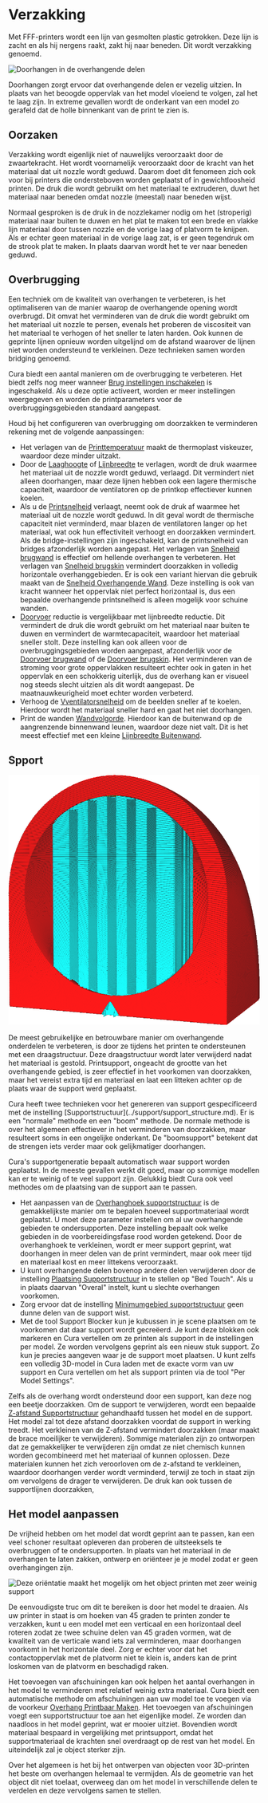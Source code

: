 Verzakking
====
Met FFF-printers wordt een lijn van gesmolten plastic getrokken. Deze lijn is zacht en als hij nergens raakt, zakt hij naar beneden. Dit wordt verzakking genoemd.

![Doorhangen in de overhangende delen](../../../articles/images/sagging.jpg)

Doorhangen zorgt ervoor dat overhangende delen er vezelig uitzien. In plaats van het beoogde oppervlak van het model vloeiend te volgen, zal het te laag zijn. In extreme gevallen wordt de onderkant van een model zo gerafeld dat de holle binnenkant van de print te zien is.

Oorzaken
----
Verzakking wordt eigenlijk niet of nauwelijks veroorzaakt door de zwaartekracht. Het wordt voornamelijk veroorzaakt door de kracht van het materiaal dat uit nozzle wordt geduwd. Daarom doet dit fenomeen zich ook voor bij printers die ondersteboven worden geplaatst of in gewichtloosheid printen. De druk die wordt gebruikt om het materiaal te extruderen, duwt het materiaal naar beneden omdat nozzle (meestal) naar beneden wijst.

Normaal gesproken is de druk in de nozzlekamer nodig om het (stroperig) materiaal naar buiten te duwen en het plat te maken tot een brede en vlakke lijn materiaal door tussen nozzle en de vorige laag of platvorm te knijpen. Als er echter geen materiaal in de vorige laag zat, is er geen tegendruk om de strook plat te maken. In plaats daarvan wordt het te ver naar beneden geduwd.

Overbrugging
----
Een techniek om de kwaliteit van overhangen te verbeteren, is het optimaliseren van de manier waarop de overhangende opening wordt overbrugd. Dit omvat het verminderen van de druk die wordt gebruikt om het materiaal uit nozzle te persen, evenals het proberen de viscositeit van het materiaal te verhogen of het sneller te laten harden. Ook kunnen de geprinte lijnen opnieuw worden uitgelijnd om de afstand waarover de lijnen niet worden ondersteund te verkleinen. Deze technieken samen worden bridging genoemd.

Cura biedt een aantal manieren om de overbrugging te verbeteren. Het biedt zelfs nog meer wanneer [Brug instellingen inschakelen](../experimental/bridge_settings_enabled.md) is ingeschakeld. Als u deze optie activeert, worden er meer instellingen weergegeven en worden de printparameters voor de overbruggingsgebieden standaard aangepast.

Houd bij het configureren van overbrugging om doorzakken te verminderen rekening met de volgende aanpassingen:
* Het verlagen van de [Printtemperatuur](../material/material_print_temperature.md) maakt de thermoplast viskeuzer, waardoor deze minder uitzakt.
* Door de [Laaghoogte](../resolution/layer_height.md) of [Lijnbreedte](../resolution/line_width.md) te verlagen, wordt de druk waarmee het materiaal uit de nozzle wordt geduwd, verlaagd. Dit vermindert niet alleen doorhangen, maar deze lijnen hebben ook een lagere thermische capaciteit, waardoor de ventilatoren op de printkop effectiever kunnen koelen.
* Als u de [Printsnelheid](../speed/speed_print.md) verlaagt, neemt ook de druk af waarmee het materiaal uit de nozzle wordt geduwd. In dit geval wordt de thermische capaciteit niet verminderd, maar blazen de ventilatoren langer op het materiaal, wat ook hun effectiviteit verhoogt en doorzakken vermindert. Als de bridge-instellingen zijn ingeschakeld, kan de printsnelheid van bridges afzonderlijk worden aangepast. Het verlagen van [Snelheid brugwand](../experimental/bridge_wall_speed.md) is effectief om hellende overhangen te verbeteren. Het verlagen van [Snelheid brugskin](../experimental/bridge_skin_speed.md) vermindert doorzakken in volledig horizontale overhanggebieden. Er is ook een variant hiervan die gebruik maakt van de [Snelheid Overhangende Wand](../experimenteel/wall_overhang_speed_factor.md). Deze instelling is ook van kracht wanneer het oppervlak niet perfect horizontaal is, dus een bepaalde overhangende printsnelheid is alleen mogelijk voor schuine wanden.
* [Doorvoer](../material/material_flow.md) reductie is vergelijkbaar met lijnbreedte reductie. Dit vermindert de druk die wordt gebruikt om het materiaal naar buiten te duwen en vermindert de warmtecapaciteit, waardoor het materiaal sneller stolt. Deze instelling kan ook alleen voor de overbruggingsgebieden worden aangepast, afzonderlijk voor de [Doorvoer brugwand](../experimental/bridge_wall_material_flow.md) of de [Doorvoer brugskin](../experimental/bridge_skin_material_flow.md). Het verminderen van de stroming voor grote oppervlakken resulteert echter ook in gaten in het oppervlak en een schokkerig uiterlijk, dus de overhang kan er visueel nog steeds slecht uitzien als dit wordt aangepast. De maatnauwkeurigheid moet echter worden verbeterd.
* Verhoog de [Vventilatorsnelheid](../cooling/cool_fan_speed.md) om de beelden sneller af te koelen. Hierdoor wordt het materiaal sneller hard en gaat het niet doorhangen.
* Print de wanden [Wandvolgorde](../shell/outer_inset_first.md). Hierdoor kan de buitenwand op de aangrenzende binnenwand leunen, waardoor deze niet valt. Dit is het meest effectief met een kleine [Lijnbreedte Buitenwand](../resolution/wall_line_width_0.md).

<!--screenshot {
"image_path": "support_enable.png",
"modellen": [{"script": "pipe_corner.scad"}],
"camerapositie": [77, 197, 40],
"settings": {"support_enable": true},
"kleuren": 64
}-->
Spport
----
![Een draagconstructie ondersupportt het model](../../../articles/images/support_enable.png)

De meest gebruikelijke en betrouwbare manier om overhangende onderdelen te verbeteren, is door ze tijdens het printen te ondersteunen met een draagstructuur. Deze draagstructuur wordt later verwijderd nadat het materiaal is gestold. Printsupport, ongeacht de grootte van het overhangende gebied, is zeer effectief in het voorkomen van doorzakken, maar het vereist extra tijd en materiaal en laat een litteken achter op de plaats waar de support werd geplaatst.

<!--if cura_version >= 4.7-->Cura heeft twee technieken voor het genereren van support gespecificeerd met de instelling [Supportstructuur](../support/support_structure.md). Er is een "normale" methode en een "boom" methode. De normale methode is over het algemeen effectiever in het verminderen van doorzakken, maar resulteert soms in een ongelijke onderkant. De "boomsupport" betekent dat de strengen iets verder maar ook gelijkmatiger doorhangen.<!--endif-->
<!--if cura_version < 4.7:Cura heeft twee technieken om draagvlak te creëren. Er is een standaardmethode die wordt voortgebracht wanneer [Generate Support](../support/support_enable.md) is ingeschakeld. Als alternatief wordt een boomsupportstructuur gegenereerd als [boomsupportstructuur](../experimental/support_tree_enable.md) is geselecteerd. De normale methode is over het algemeen effectiever in het verminderen van doorzakken, maar resulteert soms in een ongelijke onderkant. De "boomsupport" betekent dat de strengen iets verder maar ook gelijkmatiger doorhangen.-->

Cura's supportgeneratie bepaalt automatisch waar support worden geplaatst. In de meeste gevallen werkt dit goed, maar op sommige modellen kan er te weinig of te veel support zijn. Gelukkig biedt Cura ook veel methodes om de plaatsing van de support aan te passen.
* Het aanpassen van de [Overhanghoek supportstructuur](../support/support_angle.md) is de gemakkelijkste manier om te bepalen hoeveel supportmateriaal wordt geplaatst. U moet deze parameter instellen om al uw overhangende gebieden te ondersupporten. Deze instelling bepaalt ook welke gebieden in de voorbereidingsfase rood worden getekend. Door de overhanghoek te verkleinen, wordt er meer support geprint, wat doorhangen in meer delen van de print vermindert, maar ook meer tijd en materiaal kost en meer littekens veroorzaakt.
* U kunt overhangende delen bovenop andere delen verwijderen door de instelling [Plaatsing Supportstructuur](../support/support_type.md) in te stellen op "Bed Touch". Als u in plaats daarvan "Overal" instelt, kunt u slechte overhangen voorkomen.
* Zorg ervoor dat de instelling [Minimumgebied supportstructuur](../support/minimum_support_area.md) geen dunne delen van de support wist.
* Met de tool Support Blocker kun je kubussen in je scene plaatsen om te voorkomen dat daar support wordt gecreëerd. Je kunt deze blokken ook markeren en Cura vertellen om ze printen als support in de instellingen per model. Ze worden vervolgens geprint als een nieuw stuk support. Zo kun je precies aangeven waar je de support moet plaatsen. U kunt zelfs een volledig 3D-model in Cura laden met de exacte vorm van uw support en Cura vertellen om het als support printen via de tool "Per Model Settings".

Zelfs als de overhang wordt ondersteund door een support, kan deze nog een beetje doorzakken. Om de support te verwijderen, wordt een bepaalde [Z-afstand Supportstructuur](../support/support_z_distance.md) gehandhaafd tussen het model en de support. Het model zal tot deze afstand doorzakken voordat de support in werking treedt. Het verkleinen van de Z-afstand vermindert doorzakken (maar maakt de brace moeilijker te verwijderen). Sommige materialen zijn zo ontworpen dat ze gemakkelijker te verwijderen zijn omdat ze niet chemisch kunnen worden gecombineerd met het materiaal of kunnen oplossen. Deze materialen kunnen het zich veroorloven om de z-afstand te verkleinen, waardoor doorhangen verder wordt verminderd, terwijl ze toch in staat zijn om vervolgens de drager te verwijderen. De druk kan ook tussen de supportlijnen doorzakken,

Het model aanpassen
----
De vrijheid hebben om het model dat wordt geprint aan te passen, kan een veel schoner resultaat opleveren dan proberen de uitsteeksels te overbruggen of te ondersupporten. In plaats van het materiaal in de overhangen te laten zakken, ontwerp en oriënteer je je model zodat er geen overhangingen zijn.

<!--screenshot {
"image_path": "support_minimise_overhang.png",
"modellen": [
    {
        "script": "deuvel.scad",
        "transformatie": ["roterenY(127)"]
    }
],
"instellingen": {"support_angle": 55},
"camerapositie": [21, -104, -30],
"laag": -1
}-->
![Deze oriëntatie maakt het mogelijk om het object printen met zeer weinig support](../../../articles/images/support_minimise_overhang.png)

De eenvoudigste truc om dit te bereiken is door het model te draaien. Als uw printer in staat is om hoeken van 45 graden te printen zonder te verzakken, kunt u een model met een verticaal en een horizontaal deel roteren zodat ze twee schuine delen van 45 graden vormen, wat de kwaliteit van de verticale wand iets zal verminderen, maar doorhangen voorkomt in het horizontale deel. Zorg er echter voor dat het contactoppervlak met de platvorm niet te klein is, anders kan de print loskomen van de platvorm en beschadigd raken.

Het toevoegen van afschuiningen kan ook helpen het aantal overhangen in het model te verminderen met relatief weinig extra materiaal. Cura biedt een automatische methode om afschuiningen aan uw model toe te voegen via de voorkeur [Overhang Printbaar Maken](../experimental/conical_overhang_enabled.md). Het toevoegen van afschuiningen voegt een supportstructuur toe aan het eigenlijke model. Ze worden dan naadloos in het model geprint, wat er mooier uitziet. Bovendien wordt materiaal bespaard in vergelijking met printsupport, omdat het supportmateriaal de krachten snel overdraagt ​​op de rest van het model. En uiteindelijk zal je object sterker zijn.

Over het algemeen is het bij het ontwerpen van objecten voor 3D-printen het beste om overhangen helemaal te vermijden. Als de geometrie van het object dit niet toelaat, overweeg dan om het model in verschillende delen te verdelen en deze vervolgens samen te stellen.